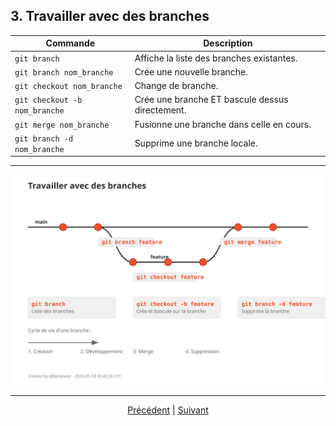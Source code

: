 ## 3. Travailler avec des branches

| Commande | Description |
|----------|-------------|
| `git branch` | Affiche la liste des branches existantes. |
| `git branch nom_branche` | Crée une nouvelle branche. |
| `git checkout nom_branche` | Change de branche. |
| `git checkout -b nom_branche` | Crée une branche ET bascule dessus directement. |
| `git merge nom_branche` | Fusionne une branche dans celle en cours. |
| `git branch -d nom_branche` | Supprime une branche locale. |

---


<div align="center">
  <img src="../assets/svg/working-with-branches.svg" alt="Travailler avec les branches Git" width="900">
</div>

---

<p align="center">
<a href="./changements.md">Précédent</a> 
| <a href="./depot-distant.md">Suivant</a>
</p>